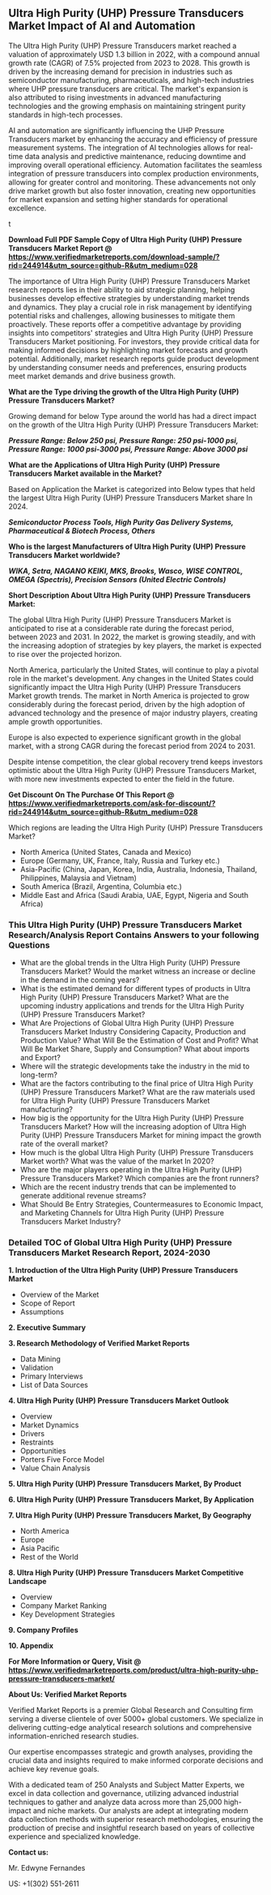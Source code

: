 <h2>Ultra High Purity (UHP) Pressure Transducers Market Impact of AI and Automation</h2><p>The Ultra High Purity (UHP) Pressure Transducers market reached a valuation of approximately USD 1.3 billion in 2022, with a compound annual growth rate (CAGR) of 7.5% projected from 2023 to 2028. This growth is driven by the increasing demand for precision in industries such as semiconductor manufacturing, pharmaceuticals, and high-tech industries where UHP pressure transducers are critical. The market's expansion is also attributed to rising investments in advanced manufacturing technologies and the growing emphasis on maintaining stringent purity standards in high-tech processes.</p><p>AI and automation are significantly influencing the UHP Pressure Transducers market by enhancing the accuracy and efficiency of pressure measurement systems. The integration of AI technologies allows for real-time data analysis and predictive maintenance, reducing downtime and improving overall operational efficiency. Automation facilitates the seamless integration of pressure transducers into complex production environments, allowing for greater control and monitoring. These advancements not only drive market growth but also foster innovation, creating new opportunities for market expansion and setting higher standards for operational excellence.</p>t</p><p id="" class=""><strong>Download Full PDF Sample Copy of Ultra High Purity (UHP) Pressure Transducers Market Report @ <a href="https://www.verifiedmarketreports.com/download-sample/?rid=244914&utm_source=github-R&utm_medium=028" target="_blank">https://www.verifiedmarketreports.com/download-sample/?rid=244914&utm_source=github-R&utm_medium=028</a></strong></p><p>The importance of&nbsp;Ultra High Purity (UHP) Pressure Transducers Market research reports lies in their ability to aid strategic planning, helping businesses develop effective strategies by understanding market trends and dynamics. They play a crucial role in risk management by identifying potential risks and challenges, allowing businesses to mitigate them proactively. These reports offer a competitive advantage by providing insights into competitors' strategies and Ultra High Purity (UHP) Pressure Transducers Market positioning. For investors, they provide critical data for making informed decisions by highlighting market forecasts and growth potential. Additionally, market research reports guide product development by understanding consumer needs and preferences, ensuring products meet market demands and drive business growth.</p><p><strong>What are the&nbsp;Type driving the growth of the Ultra High Purity (UHP) Pressure Transducers Market?</strong></p><p id="" class="">Growing demand for below Type around the world has had a direct impact on the growth of the Ultra High Purity (UHP) Pressure Transducers Market:</p><em><strong>Pressure Range: Below 250 psi, Pressure Range: 250 psi-1000 psi, Pressure Range: 1000 psi-3000 psi, Pressure Range: Above 3000 psi</strong></em></p><strong>What are the&nbsp;Applications&nbsp;of Ultra High Purity (UHP) Pressure Transducers Market available in the Market?</strong></p><p id="" class="">Based on Application the Market is categorized into Below types that held the largest Ultra High Purity (UHP) Pressure Transducers Market share In 2024.</p><em><strong>Semiconductor Process Tools, High Purity Gas Delivery Systems, Pharmaceutical & Biotech Process, Others</strong></em></p><strong>Who is the largest Manufacturers of Ultra High Purity (UHP) Pressure Transducers Market worldwide?</strong></p><p><em><strong>WIKA, Setra, NAGANO KEIKI, MKS, Brooks, Wasco, WISE CONTROL, OMEGA (Spectris), Precision Sensors (United Electric Controls)</strong></em></p><p id="" class=""><strong>Short Description About Ultra High Purity (UHP) Pressure Transducers Market:</strong></p><p>The global Ultra High Purity (UHP) Pressure Transducers Market is anticipated to rise at a considerable rate during the forecast period, between 2023 and 2031. In 2022, the market is growing steadily, and with the increasing adoption of strategies by key players, the market is expected to rise over the projected horizon.</p><p>North America, particularly the United States, will continue to play a pivotal role in the market's development. Any changes in the United States could significantly impact the Ultra High Purity (UHP) Pressure Transducers Market growth trends. The market in North America is projected to grow considerably during the forecast period, driven by the high adoption of advanced technology and the presence of major industry players, creating ample growth opportunities.</p><p>Europe is also expected to experience significant growth in the global market, with a strong CAGR during the forecast period from 2024 to 2031.</p><p>Despite intense competition, the clear global recovery trend keeps investors optimistic about the Ultra High Purity (UHP) Pressure Transducers Market, with more new investments expected to enter the field in the future.</p><p id="" class=""><strong>Get Discount On The Purchase Of This Report @ <a href="https://www.verifiedmarketreports.com/ask-for-discount/?rid=244914&utm_source=github-R&utm_medium=028" target="_blank">https://www.verifiedmarketreports.com/ask-for-discount/?rid=244914&utm_source=github-R&utm_medium=028</a></strong></p>Which regions are leading the Ultra High Purity (UHP) Pressure Transducers Market?</p><ul><li>North America (United States, Canada and Mexico)</li><li>Europe (Germany, UK, France, Italy, Russia and Turkey etc.)</li><li>Asia-Pacific (China, Japan, Korea, India, Australia, Indonesia, Thailand, Philippines, Malaysia and Vietnam)</li><li>South America (Brazil, Argentina, Columbia etc.)</li><li>Middle East and Africa (Saudi Arabia, UAE, Egypt, Nigeria and South Africa)</li></ul><h3 id="" class="">This Ultra High Purity (UHP) Pressure Transducers Market Research/Analysis Report Contains Answers to your following Questions</h3><ul><li>What are the global trends in the Ultra High Purity (UHP) Pressure Transducers Market? Would the market witness an increase or decline in the demand in the coming years?</li><li>What is the estimated demand for different types of products in Ultra High Purity (UHP) Pressure Transducers Market? What are the upcoming industry applications and trends for the Ultra High Purity (UHP) Pressure Transducers Market?</li><li>What Are Projections of Global Ultra High Purity (UHP) Pressure Transducers Market Industry Considering Capacity, Production and Production Value? What Will Be the Estimation of Cost and Profit? What Will Be Market Share, Supply and Consumption? What about imports and Export?</li><li>Where will the strategic developments take the industry in the mid to long-term?</li><li>What are the factors contributing to the final price of Ultra High Purity (UHP) Pressure Transducers Market? What are the raw materials used for Ultra High Purity (UHP) Pressure Transducers Market manufacturing?</li><li>How big is the opportunity for the Ultra High Purity (UHP) Pressure Transducers Market? How will the increasing adoption of Ultra High Purity (UHP) Pressure Transducers Market for mining impact the growth rate of the overall market?</li><li>How much is the global Ultra High Purity (UHP) Pressure Transducers Market worth? What was the value of the market In 2020?</li><li>Who are the major players operating in the Ultra High Purity (UHP) Pressure Transducers Market? Which companies are the front runners?</li><li>Which are the recent industry trends that can be implemented to generate additional revenue streams?</li><li>What Should Be Entry Strategies, Countermeasures to Economic Impact, and Marketing Channels for Ultra High Purity (UHP) Pressure Transducers Market Industry?</li></ul><h3 id="" class="">Detailed TOC of Global Ultra High Purity (UHP) Pressure Transducers Market Research Report, 2024-2030</h3><p id="" class=""><strong>1. Introduction of the Ultra High Purity (UHP) Pressure Transducers Market</strong></p><ul><li>Overview of the Market</li><li>Scope of Report</li><li>Assumptions</li></ul><p id="" class=""><strong>2. Executive Summary</strong></p><p id="" class=""><strong>3. Research Methodology of Verified Market Reports</strong></p><ul><li>Data Mining</li><li>Validation</li><li>Primary Interviews</li><li>List of Data Sources</li></ul><p id="" class=""><strong>4. Ultra High Purity (UHP) Pressure Transducers Market Outlook</strong></p><ul><li>Overview</li><li>Market Dynamics</li><li>Drivers</li><li>Restraints</li><li>Opportunities</li><li>Porters Five Force Model</li><li>Value Chain Analysis</li></ul><p id="" class=""><strong>5. Ultra High Purity (UHP) Pressure Transducers Market, By Product</strong></p><p id="" class=""><strong>6. Ultra High Purity (UHP) Pressure Transducers Market, By Application</strong></p><p id="" class=""><strong>7. Ultra High Purity (UHP) Pressure Transducers Market, By Geography</strong></p><ul><li>North America</li><li>Europe</li><li>Asia Pacific</li><li>Rest of the World</li></ul><p id="" class=""><strong>8. Ultra High Purity (UHP) Pressure Transducers Market Competitive Landscape</strong></p><ul><li>Overview</li><li>Company Market Ranking</li><li>Key Development Strategies</li></ul><p id="" class=""><strong>9. Company Profiles</strong></p><p id="" class=""><strong>10. Appendix</strong></p><p id="" class=""><strong>For More Information or Query, Visit @ <a href="https://www.verifiedmarketreports.com/product/ultra-high-purity-uhp-pressure-transducers-market/" target="_blank">https://www.verifiedmarketreports.com/product/ultra-high-purity-uhp-pressure-transducers-market/</a></strong></p><p id="" class=""><strong>About Us: Verified Market Reports</strong></p><p id="" class="">Verified Market Reports is a premier Global Research and Consulting firm serving a diverse clientele of over 5000+ global customers. We specialize in delivering cutting-edge analytical research solutions and comprehensive information-enriched research studies.</p><p id="" class="">Our expertise encompasses strategic and growth analyses, providing the crucial data and insights required to make informed corporate decisions and achieve key revenue goals.</p><p id="" class="">With a dedicated team of 250 Analysts and Subject Matter Experts, we excel in data collection and governance, utilizing advanced industrial techniques to gather and analyze data across more than 25,000 high-impact and niche markets. Our analysts are adept at integrating modern data collection methods with superior research methodologies, ensuring the production of precise and insightful research based on years of collective experience and specialized knowledge.</p><p id="" class=""><strong>Contact us:</strong></p><p id="" class="">Mr. Edwyne Fernandes</p><p id="" class="">US: +1(302) 551-2611</p>
